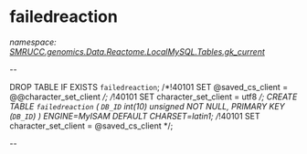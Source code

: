 ﻿# failedreaction
_namespace: [SMRUCC.genomics.Data.Reactome.LocalMySQL.Tables.gk_current](./index.md)_

--
 
 DROP TABLE IF EXISTS `failedreaction`;
 /*!40101 SET @saved_cs_client = @@character_set_client */;
 /*!40101 SET character_set_client = utf8 */;
 CREATE TABLE `failedreaction` (
 `DB_ID` int(10) unsigned NOT NULL,
 PRIMARY KEY (`DB_ID`)
 ) ENGINE=MyISAM DEFAULT CHARSET=latin1;
 /*!40101 SET character_set_client = @saved_cs_client */;
 
 --




